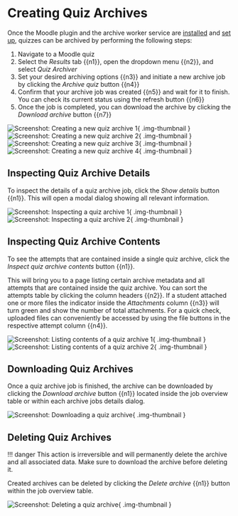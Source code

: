 # Creating Quiz Archives

Once the Moodle plugin and the archive worker service are [installed](/installation)
and [set up](/configuration), quizzes can be archived by performing the following steps:

1. Navigate to a Moodle quiz
2. Select the _Results_ tab {{n1}}, open the dropdown menu {{n2}}, and select _Quiz Archiver_        
3. Set your desired archiving options {{n3}} and initiate a new archive job by
   clicking the _Archive quiz_ button {{n4}}
4. Confirm that your archive job was created {{n5}} and wait for it to finish. You
   can check its current status using the refresh button {{n6}}
5. Once the job is completed, you can download the archive by clicking the
   _Download archive_ button {{n7}} 

![Screenshot: Creating a new quiz archive 1](/assets/configuration/configuration_quiz_archive_creation_1.png){ .img-thumbnail }
![Screenshot: Creating a new quiz archive 2](/assets/configuration/configuration_quiz_archive_creation_2.png){ .img-thumbnail }
![Screenshot: Creating a new quiz archive 3](/assets/configuration/configuration_quiz_archive_creation_3.png){ .img-thumbnail }
![Screenshot: Creating a new quiz archive 4](/assets/configuration/configuration_quiz_archive_creation_4.png){ .img-thumbnail }


## Inspecting Quiz Archive Details

To inspect the details of a quiz archive job, click the _Show details_ button {{n1}}.
This will open a modal dialog showing all relevant information.

![Screenshot: Inspecting a quiz archive 1](/assets/configuration/configuration_quiz_archive_inspection_1.png){ .img-thumbnail }<br>
![Screenshot: Inspecting a quiz archive 2](/assets/configuration/configuration_quiz_archive_inspection_2.png){ .img-thumbnail }


## Inspecting Quiz Archive Contents

To see the attempts that are contained inside a single quiz archive, click the
_Inspect quiz archive contents_ button {{n1}}.

This will bring you to a page listing certain archive metadata and all attempts
that are contained inside the quiz archive. You can sort the attempts table by
clicking the column headers {{n2}}. If a student attached one or more files the
indicator inside the _Attachments_ column {{n3}} will turn green and show the
number of total attachments. For a quick check, uploaded files can conveniently
be accessed by using the file buttons in the respective attempt column {{n4}}.

![Screenshot: Listing contents of a quiz archive 1](/assets/configuration/configuration_quiz_archive_contents_1.png){ .img-thumbnail }<br>
![Screenshot: Listing contents of a quiz archive 2](/assets/configuration/configuration_quiz_archive_contents_2.png){ .img-thumbnail }


## Downloading Quiz Archives

Once a quiz archive job is finished, the archive can be downloaded by clicking
the _Download archive_ button {{n1}} located inside the job overview table or within
each archive jobs details dialog.

![Screenshot: Downloading a quiz archive](/assets/configuration/configuration_quiz_archive_download_1.png){ .img-thumbnail }


## Deleting Quiz Archives

!!! danger
    This action is irreversible and will permanently delete the archive and all
    associated data. Make sure to download the archive before deleting it.

Created archives can be deleted by clicking the _Delete archive_ {{n1}} button
within the job overview table.

![Screenshot: Deleting a quiz archive](/assets/configuration/configuration_quiz_archive_delete_1.png){ .img-thumbnail }

